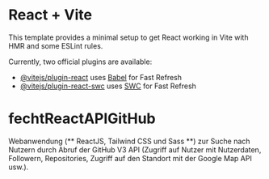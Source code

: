 # React + Vite

This template provides a minimal setup to get React working in Vite with HMR and some ESLint rules.

Currently, two official plugins are available:

- [@vitejs/plugin-react](https://github.com/vitejs/vite-plugin-react/blob/main/packages/plugin-react/README.md) uses [Babel](https://babeljs.io/) for Fast Refresh
- [@vitejs/plugin-react-swc](https://github.com/vitejs/vite-plugin-react-swc) uses [SWC](https://swc.rs/) for Fast Refresh

# fechtReactAPIGitHub
Webanwendung (** ReactJS, Tailwind CSS und Sass **) zur Suche nach Nutzern durch Abruf der GitHub V3 API (Zugriff auf Nutzer mit Nutzerdaten, Followern, Repositories, Zugriff auf den Standort mit der Google Map API usw.).
